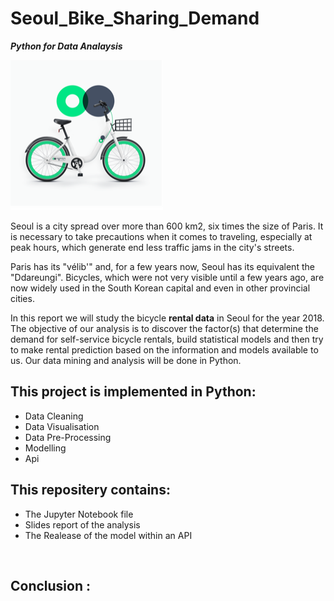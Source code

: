 # Seoul_Bike_Sharing_Demand
***Python for Data Analaysis***

![alt text](https://github.com/MariamBrh/Seoul_Bike_Sharing_Demand/blob/main/thumbnail_VELO.png)

Seoul is a city spread over more than 600 km2, six times the size of Paris. It is necessary to take precautions when it comes to traveling, especially at peak hours, which generate end less traffic jams in the city's streets.

Paris has its "vélib'" and, for a few years now, Seoul has its equivalent the "Ddareungi". Bicycles, which were not very visible until a few years ago, are now widely used in the South Korean capital and even in other provincial cities.

In this report we will study the bicycle **rental data** in Seoul for the year 2018. The objective of our analysis is to discover the factor(s) that determine the demand for self-service bicycle rentals, build statistical models and then try to make rental prediction based on the information and models available to us. Our data mining and analysis will be done in Python.

## This project is implemented in Python:  
- Data Cleaning
- Data Visualisation
- Data Pre-Processing
- Modelling
- Api
  
 
## This repositery contains:
* The Jupyter Notebook file
* Slides report of the analysis
* The Realease of the model within an API 
<br> 

## Conclusion :


